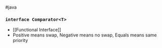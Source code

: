 #java 

### ``interface Comparator<T>``
- [[Functional Interface]]
- Positive means swap, Negative means no swap, Equals means same priority


